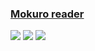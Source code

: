 ### [Mokuro reader](https://github.com/ZXY101/mokuro-reader)

![](https://img.shields.io/github/license/ZXY101/mokuro-reader?style=flat-square) ![](https://img.shields.io/github/last-commit/scillidan/mokuro-reader/main?label=last%20commit%20(fork)&style=flat-square) ![](https://img.shields.io/badge/Vercel-black?style=flat&logo=Vercel&logoColor=white)